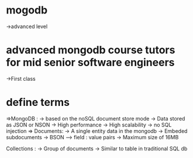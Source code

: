 # mogodb
->advanced level 
# advanced mongodb course tutors for mid senior software engineers

->First class 

# define terms

=>MongoDB :   -> based on the noSQL document store mode
              -> Data stored as JSON or NSON
              -> High performance 
              -> High scalability 
              -> no SQL injection
=> Documents: -> A single entity data in the mongodb
              -> Embeded subdocuments
              -> BSON --> field : value pairs
              -> Maximum size of 16MB

Collections : -> Group of documents
              -> Similar to table in traditional SQL db
              

               
